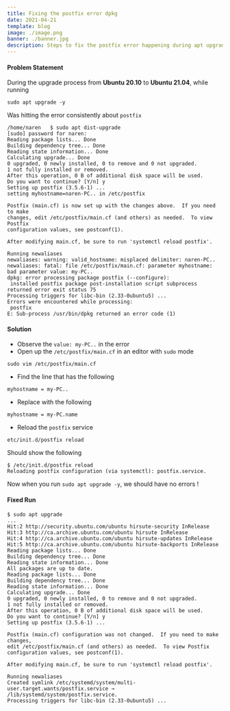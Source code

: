```yaml
---
title: Fixing the postfix error dpkg
date: 2021-04-21
template: blog
image: ./image.png
banner: ./banner.jpg
description: Steps to fix the postfix error happening during apt upgrade ubuntu.
---
```


#### Problem Statement

During the upgrade process from **Ubuntu 20.10** to **Ubuntu 21.04**, while running

```
sudo apt upgrade -y
```

Was hitting the error consistently about `postfix`

```
/home/naren   $ sudo apt dist-upgrade
[sudo] password for naren:
Reading package lists... Done
Building dependency tree... Done
Reading state information... Done
Calculating upgrade... Done
0 upgraded, 0 newly installed, 0 to remove and 0 not upgraded.
1 not fully installed or removed.
After this operation, 0 B of additional disk space will be used.
Do you want to continue? [Y/n] y
Setting up postfix (3.5.6-1) ...
setting myhostname=naren-PC.. in /etc/postfix

Postfix (main.cf) is now set up with the changes above.  If you need to make
changes, edit /etc/postfix/main.cf (and others) as needed.  To view Postfix
configuration values, see postconf(1).

After modifying main.cf, be sure to run 'systemctl reload postfix'.

Running newaliases
newaliases: warning: valid_hostname: misplaced delimiter: naren-PC..
newaliases: fatal: file /etc/postfix/main.cf: parameter myhostname: bad parameter value: my-PC..
dpkg: error processing package postfix (--configure):
 installed postfix package post-installation script subprocess returned error exit status 75
Processing triggers for libc-bin (2.33-0ubuntu5) ...
Errors were encountered while processing:
 postfix
E: Sub-process /usr/bin/dpkg returned an error code (1)

```

#### Solution

-   Observe the `value: my-PC..` in the error
-   Open up the `/etc/postfix/main.cf` in an editor with `sudo` mode

```
sudo vim /etc/postfix/main.cf
```

-   Find the line that has the following

```
myhostname = my-PC..
```

-   Replace with the following

```
myhostname = my-PC.name
```

-   Reload the `postfix` service

```
etc/init.d/postfix reload
```

Should show the following

```
$ /etc/init.d/postfix reload
Reloading postfix configuration (via systemctl): postfix.service.
```

Now when you run `sudo apt upgrade -y`, we should have no errors !

#### Fixed Run

```
$ sudo apt upgrade
...
Hit:2 http://security.ubuntu.com/ubuntu hirsute-security InRelease
Hit:3 http://ca.archive.ubuntu.com/ubuntu hirsute InRelease
Hit:4 http://ca.archive.ubuntu.com/ubuntu hirsute-updates InRelease
Hit:5 http://ca.archive.ubuntu.com/ubuntu hirsute-backports InRelease
Reading package lists... Done
Building dependency tree... Done
Reading state information... Done
All packages are up to date.
Reading package lists... Done
Building dependency tree... Done
Reading state information... Done
Calculating upgrade... Done
0 upgraded, 0 newly installed, 0 to remove and 0 not upgraded.
1 not fully installed or removed.
After this operation, 0 B of additional disk space will be used.
Do you want to continue? [Y/n] y
Setting up postfix (3.5.6-1) ...

Postfix (main.cf) configuration was not changed.  If you need to make changes,
edit /etc/postfix/main.cf (and others) as needed.  To view Postfix
configuration values, see postconf(1).

After modifying main.cf, be sure to run 'systemctl reload postfix'.

Running newaliases
Created symlink /etc/systemd/system/multi-user.target.wants/postfix.service → /lib/systemd/system/postfix.service.
Processing triggers for libc-bin (2.33-0ubuntu5) ...
```
